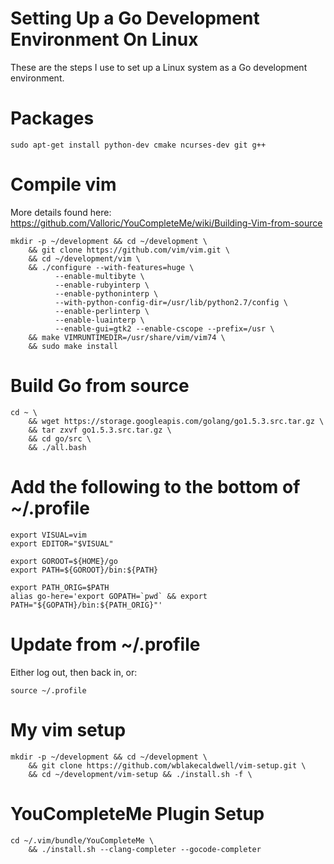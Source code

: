 # Setting Up a Go Development Environment On Linux

These are the steps I use to set up a Linux system as a Go development environment.


# Packages

    sudo apt-get install python-dev cmake ncurses-dev git g++



# Compile vim

More details found here: https://github.com/Valloric/YouCompleteMe/wiki/Building-Vim-from-source

    mkdir -p ~/development && cd ~/development \
        && git clone https://github.com/vim/vim.git \
        && cd ~/development/vim \
        && ./configure --with-features=huge \
              --enable-multibyte \
              --enable-rubyinterp \
              --enable-pythoninterp \
              --with-python-config-dir=/usr/lib/python2.7/config \
              --enable-perlinterp \
              --enable-luainterp \
              --enable-gui=gtk2 --enable-cscope --prefix=/usr \
        && make VIMRUNTIMEDIR=/usr/share/vim/vim74 \
        && sudo make install


# Build Go from source

    cd ~ \
        && wget https://storage.googleapis.com/golang/go1.5.3.src.tar.gz \
        && tar zxvf go1.5.3.src.tar.gz \
        && cd go/src \
        && ./all.bash


# Add the following to the bottom of ~/.profile

    export VISUAL=vim
    export EDITOR="$VISUAL"

    export GOROOT=${HOME}/go
    export PATH=${GOROOT}/bin:${PATH}

    export PATH_ORIG=$PATH
    alias go-here='export GOPATH=`pwd` && export PATH="${GOPATH}/bin:${PATH_ORIG}"'


# Update from ~/.profile

Either log out, then back in, or:

    source ~/.profile


# My vim setup

    mkdir -p ~/development && cd ~/development \
        && git clone https://github.com/wblakecaldwell/vim-setup.git \
        && cd ~/development/vim-setup && ./install.sh -f \


# YouCompleteMe Plugin Setup

    cd ~/.vim/bundle/YouCompleteMe \
        && ./install.sh --clang-completer --gocode-completer

